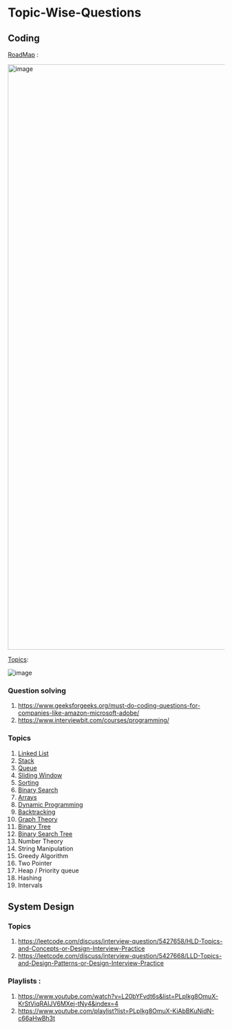 # Topic-Wise-Questions
## Coding

[RoadMap](https://neetcode.io/) : 

<img width="1359" alt="image" src="https://github.com/AakankshaShah/Topic-Wise-Questions/assets/55951533/d1f206e8-adc9-48e5-a422-fba9a3e28ec7">

[Topics](https://blog.algomaster.io/p/how-i-mastered-data-structures-and-algorithms):

![image](https://github.com/AakankshaShah/Topic-Wise-Questions/assets/55951533/47429756-772e-40f4-9246-65a46a6f0911)




### Question solving 
 
1. https://www.geeksforgeeks.org/must-do-coding-questions-for-companies-like-amazon-microsoft-adobe/
2. https://www.interviewbit.com/courses/programming/



### Topics

1. [Linked List](https://github.com/AakankshaShah/Topic-Wise-Questions/blob/main/LinkedList.md)
2. [Stack](https://github.com/AakankshaShah/Topic-Wise-Questions/blob/main/Stack.md)
3. [Queue](https://github.com/AakankshaShah/Topic-Wise-Questions/blob/main/Queue.md)
4. [Sliding Window](https://github.com/AakankshaShah/Topic-Wise-Questions/blob/main/SlidingWindow.md)
5. [Sorting](https://github.com/AakankshaShah/Topic-Wise-Questions/blob/main/Sorting.md)
6. [Binary Search](https://github.com/AakankshaShah/Topic-Wise-Questions/blob/main/BinarySearch.md)
7. [Arrays](https://github.com/AakankshaShah/Topic-Wise-Questions/blob/main/Arrays.md)
8. [Dynamic Programming](https://github.com/AakankshaShah/Topic-Wise-Questions/blob/main/DynamicProgramming.md)
9. [Backtracking](https://github.com/AakankshaShah/Topic-Wise-Questions/blob/main/Backtracking.md)
10. [Graph Theory](https://github.com/AakankshaShah/Topic-Wise-Questions/blob/main/Graphs.md)
11. [Binary Tree](https://github.com/AakankshaShah/Topic-Wise-Questions/blob/main/BinaryTree.md)
12. [Binary Search Tree](https://github.com/AakankshaShah/Topic-Wise-Questions/blob/main/BinarySearchTree.md)
13. Number Theory
14. String Manipulation
15. Greedy Algorithm
16. Two Pointer
17. Heap / Priority queue
18. Hashing
19. Intervals


## System Design 

### Topics 

1. https://leetcode.com/discuss/interview-question/5427658/HLD-Topics-and-Concepts-or-Design-Interview-Practice
2. https://leetcode.com/discuss/interview-question/5427668/LLD-Topics-and-Design-Patterns-or-Design-Interview-Practice

### Playlists :
1. https://www.youtube.com/watch?v=L20bYFvdt6s&list=PLpIkg8OmuX-KrStViqRAIJV6MXej-tNy4&index=4
2. https://www.youtube.com/playlist?list=PLpIkg8OmuX-KiAbBKuNidN-c66aHwBh3t
